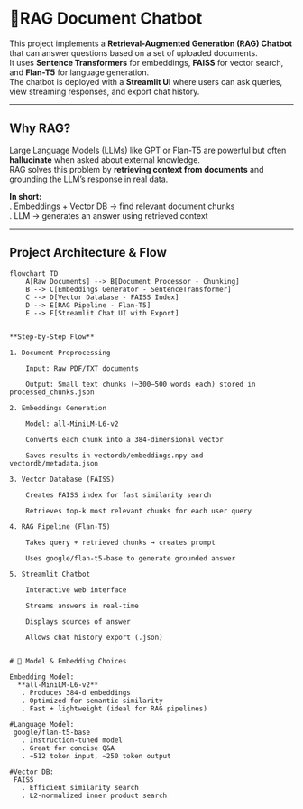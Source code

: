 # 📙RAG Document Chatbot

This project implements a **Retrieval-Augmented Generation (RAG) Chatbot** that can answer questions based on a set of uploaded documents.  
It uses **Sentence Transformers** for embeddings, **FAISS** for vector search, and **Flan-T5** for language generation.  
The chatbot is deployed with a **Streamlit UI** where users can ask queries, view streaming responses, and export chat history.

---

## Why RAG?

Large Language Models (LLMs) like GPT or Flan-T5 are powerful but often **hallucinate** when asked about external knowledge.  
RAG solves this problem by **retrieving context from documents** and grounding the LLM’s response in real data.  

**In short:**  
. Embeddings + Vector DB → find relevant document chunks  
. LLM → generates an answer using retrieved context  

---

## Project Architecture & Flow

```mermaid
flowchart TD
    A[Raw Documents] --> B[Document Processor - Chunking]
    B --> C[Embeddings Generator - SentenceTransformer]
    C --> D[Vector Database - FAISS Index]
    D --> E[RAG Pipeline - Flan-T5]
    E --> F[Streamlit Chat UI with Export]


**Step-by-Step Flow**

1. Document Preprocessing

    Input: Raw PDF/TXT documents
    
    Output: Small text chunks (~300–500 words each) stored in processed_chunks.json

2. Embeddings Generation

    Model: all-MiniLM-L6-v2
    
    Converts each chunk into a 384-dimensional vector
    
    Saves results in vectordb/embeddings.npy and vectordb/metadata.json

3. Vector Database (FAISS)

    Creates FAISS index for fast similarity search
    
    Retrieves top-k most relevant chunks for each user query

4. RAG Pipeline (Flan-T5)

    Takes query + retrieved chunks → creates prompt
    
    Uses google/flan-t5-base to generate grounded answer

5. Streamlit Chatbot

    Interactive web interface
    
    Streams answers in real-time
    
    Displays sources of answer
    
    Allows chat history export (.json)


# 🤖 Model & Embedding Choices

Embedding Model:
  **all-MiniLM-L6-v2**
   . Produces 384-d embeddings
   . Optimized for semantic similarity
   . Fast + lightweight (ideal for RAG pipelines)

#Language Model:
 google/flan-t5-base
   . Instruction-tuned model
   . Great for concise Q&A
   . ~512 token input, ~250 token output

#Vector DB:
 FAISS
   . Efficient similarity search
   . L2-normalized inner product search
